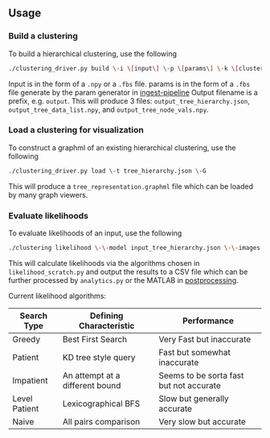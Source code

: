 ## Usage

### Build a clustering
To build a hierarchical clustering, use the following

```sh
./clustering_driver.py build \-i \[input\] \-p \[params\] \-k \[cluster_count\] \-C \[cutoff\] \-o \[output\]
```
Input is in the form of a `.npy` or a `.fbs` file. params is in the form of a `.fbs` file generate by the param generator in [ingest-pipeline](https://github.com/DoYouEvenStackSmash/ingest-pipeline) Output filename is a prefix, e.g. `output`. This will produce 3 files: `output_tree_hierarchy.json`, `output_tree_data_list.npy`, and `output_tree_node_vals.npy`.

### Load a clustering for visualization
To construct a graphml of an existing hierarchical clustering, use the following

```sh
./clustering_driver.py load \-t tree_hierarchy.json \-G
```

This will produce a `tree_representation.graphml` file which can be loaded by many graph viewers.

### Evaluate likelihoods

To evaluate likelihoods of an input, use the following

```sh
./clustering likelihood \-\-model input_tree_hierarchy.json \-\-images input_images.npy \-\-ctfs input_ctfs.npy \-test
```

This will calculate likelihoods via the algorithms chosen in `likelihood_scratch.py` and output the results to a CSV file which can be further processed by `analytics.py` or the MATLAB in [postprocessing](https://github.com/DoYouEvenStackSmash/data-analysis/tree/cluster-radius-patch/src/postprocessing).  

Current likelihood algorithms:

|  Search Type         | Defining Characteristic     |   Performance | 
|------------------|------------------|------------------|
| Greedy | Best First Search | Very Fast but inaccurate | 
| Patient | KD tree style query | Fast but somewhat inaccurate |
| Impatient | An attempt at a different bound | Seems to be sorta fast but not accurate |
| Level Patient | Lexicographical BFS | Slow but generally accurate |
| Naive | All pairs comparison | Very slow but accurate |
